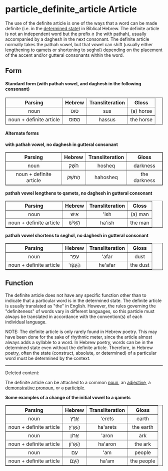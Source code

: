 # particle_definite_article Article
The use of the definite article is one of the ways that a word can be made definite (i.e. in the [determined state](https://git.door43.org/Door43/en-uhg/src/master/content/state_determined/02.md)) in Biblical Hebrew. The definite article is not an independent word but the prefix הַ (he with pathah), usually accompanied by a daghesh in the next consonant. The definite article normally takes the pathah vowel, but that vowel can shift (usually either lengthening to qamets or shortening to seghol) depending on the placement of the accent and/or gutteral consonants within the word. 

## Form

#### Standard form (with pathah vowel, and daghesh in the following consonant)
<table border="1" class="docutils">
<tr class="row-odd"><th>Parsing</th><th>Hebrew</th><th>Transliteration</th><th>Gloss</th>
</tr>
<tr class="row-even" align="center"><td>noun</td><td>סוּס</td><td>sus</td><td>(a) horse</td>
</tr>
<tr class="row-odd" align="center"><td>noun + definite article</td><td>הַסּוּס</td><td>hassus</td><td>the horse</td>
</tr>
</tbody>
</table>

#### Alternate forms 

**with pathah vowel, no daghesh in gutteral consonant**
<table border="1" class="docutils">
<tr class="row-odd"><th>Parsing</th><th>Hebrew</th><th>Transliteration</th><th>Gloss</th>
</tr>
<tr class="row-even" align="center"><td>noun</td><td>חֹשֶׁק</td><td>hosheq</td><td>darkness</td>
</tr>
<tr class="row-odd" align="center"><td>noun + definite article</td><td>הַחֹשֶׁק</td><td>hahosheq</td><td>the darkness</td>
</tr>
</tbody>
</table>

**pathah vowel lengthens to qamets, no daghesh in gutteral consonant**
<table border="1" class="docutils">
<tr class="row-odd"><th>Parsing</th><th>Hebrew</th><th>Transliteration</th><th>Gloss</th>
</tr>
<tr class="row-even" align="center"><td>noun</td><td>אִישׁ</td><td>'ish</td><td>(a) man</td>
</tr>
<tr class="row-odd" align="center"><td>noun + definite article</td><td>הָאִישׁ</td><td>ha'ish</td><td>the man</td>
</tr>
</tbody>
</table>

**pathah vowel shortens to seghol, no daghesh in gutteral consonant**
<table border="1" class="docutils">
<tr class="row-odd"><th>Parsing</th><th>Hebrew</th><th>Transliteration</th><th>Gloss</th>
</tr>
<tr class="row-even" align="center"><td>noun</td><td>עָפָר</td><td>'afar</td><td>dust</td>
</tr>
<tr class="row-odd" align="center"><td>noun + definite article</td><td>הֶעָפָר</td><td>he'afar</td><td>the dust</td>
</tr>
</tbody>
</table>

## Function
The definite article does not have any specific function other than to indicate that a particular word is in the determined state. The definite article is usually translated as "the" in English. However, the rules governing the "definiteness" of words vary in different languages, so this particle must always be translated in accordance with the convention(s) of each individual language.



NOTE: The definite article is only rarely found in Hebrew poetry. This may have been done for the sake of rhythmic meter, since the article almost always adds a syllable to a word. In Hebrew poetry, words can be in the determined state even without the definite article.  Therefore, in Hebrew poetry, often the state (construct, absolute, or determined) of a particular word must be determined by the context.


----------------------------

Deleted content:

The definite article can be attached to a common [noun](https://git.door43.org/Door43/en-uhg/src/master/content/noun_common/02.md), an [adjective](https://git.door43.org/Door43/en-uhg/src/master/content/adjective/02.md), a [demonstrative pronoun](https://git.door43.org/Door43/en-uhg/src/master/content/pronoun_demonstrative/02.md), or a [participle](https://git.door43.org/Door43/en-uhg/src/master/content/participle/02.md).

**Some examples of a change of the initial vowel to a qamets**
<table border="1" class="docutils">
<tr class="row-odd"><th>Parsing</th><th>Hebrew</th><th>Transliteration</th><th>Gloss</th>
</tr>
<tr class="row-even" align="center"><td>noun</td><td>אֶרֶץ</td><td>'erets</td><td>earth</td>
</tr>
<tr class="row-odd" align="center"><td>noun + definite article</td><td>הָאָרֶץ</td><td>ha'arets</td><td>the earth</td>
</tr>
<tr class="row-even" align="center"><td>noun</td><td>אֲרוֹן</td><td>'aron</td><td>ark</td>
</tr>
<tr class="row-odd" align="center"><td>noun + definite article</td><td>הָאָרוֹן</td><td>ha'aron</td><td>the ark</td>
</tr>
<tr class="row-even" align="center"><td>noun</td><td>עַם</td><td>'am</td><td>people</td>
</tr>
<tr class="row-odd" align="center"><td>noun + definite article</td><td>הָעָם</td><td>ha'am</td><td>the people</td>
</tr>
</tbody>
</table>